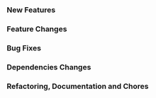### New Features

### Feature Changes

### Bug Fixes

### Dependencies Changes

### Refactoring, Documentation and Chores
